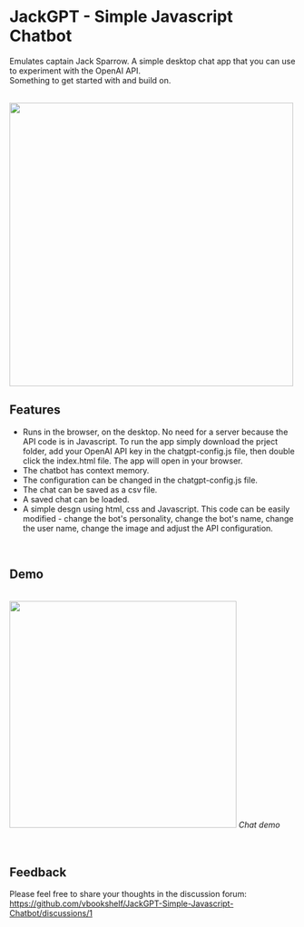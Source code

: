 # JackGPT - Simple Javascript Chatbot
Emulates captain Jack Sparrow. A simple desktop chat app that you can use to experiment with the OpenAI API.<br>
Something to get started with and build on.

<br>
<img src="https://github.com/vbookshelf/Maiya-ChatGPT-Experiments/blob/main/images/app-screenshot2.png" width="500"></img>
<i></i>
<br>

## Features

- Runs in the browser, on the desktop. No need for a server because the API code is in Javascript. To run the app simply download the prject folder, add your OpenAI API key in the chatgpt-config.js file, then double click the index.html file. The app will open in your browser.
- The chatbot has context memory.
- The configuration can be changed in the chatgpt-config.js file.
- The chat can be saved as a csv file.
- A saved chat can be loaded.
- A simple desgn using html, css and Javascript. This code can be easily modified - change the bot's personality, change the bot's name, change the user name, change the image and adjust the API configuration.

<br>

## Demo

<br>
<img src="https://github.com/vbookshelf/Maiya-ChatGPT-Experiments/blob/main/images/app-demo.gif" height="400"></img>
<i>Chat demo</i><br>
<br>

<br>

## Feedback

Please feel free to share your thoughts in the discussion forum:<br>
https://github.com/vbookshelf/JackGPT-Simple-Javascript-Chatbot/discussions/1

<br>
